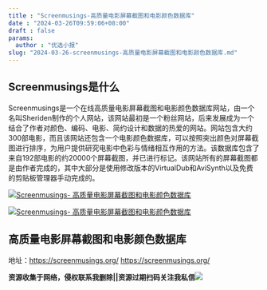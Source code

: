 ```yaml
---
title : "Screenmusings-高质量电影屏幕截图和电影颜色数据库"
date : "2024-03-26T09:59:06+08:00"
draft : false
params:
  author : "优选小报"
slug: "2024-03-26-screenmusings-高质量电影屏幕截图和电影颜色数据库.md"
---
```


## Screenmusings是什么

Screenmusings是一个在线高质量电影屏幕截图和电影颜色数据库网站，由一个名叫Sheriden制作的个人网站，该网站最初是一个粉丝网站，后来发展成为一个结合了作者对颜色、编码、电影、简约设计和数据的热爱的网站。网站包含大约300部电影，而且该网站还包含一个电影颜色数据库，可以按照突出颜色对屏幕截图进行排序，为用户提供研究电影中色彩与情绪相互作用的方法。该数据库包含了来自192部电影的约20000个屏幕截图，并已进行标记。该网站所有的屏幕截图都是由作者完成的，其中大部分是使用修改版本的VirtualDub和AviSynth以及免费的剪贴板管理器手动完成的。

[![Screenmusings-
高质量电影屏幕截图和电影颜色数据库](//img7-1.zhekoulieshou.com/mmbiz_jpg/iaHBVewvSIbAOP5MwRmNQ8SEEaPPgBTocqKELoSHHqEJxjnPhTX9N0J5N0VbobKzDsovt58dL64iaTHpIkTFNBKQ/0)](//img7-1.zhekoulieshou.com/mmbiz_jpg/iaHBVewvSIbAOP5MwRmNQ8SEEaPPgBTocqKELoSHHqEJxjnPhTX9N0J5N0VbobKzDsovt58dL64iaTHpIkTFNBKQ/0)

[![Screenmusings-
高质量电影屏幕截图和电影颜色数据库](//img7-1.zhekoulieshou.com/mmbiz_jpg/iaHBVewvSIbAOP5MwRmNQ8SEEaPPgBTocVYCtmHgwh511xcg8p5OXQtnTL9FJNLSs7WjhpM54FNyNFOT06FQVfw/0)](//img7-1.zhekoulieshou.com/mmbiz_jpg/iaHBVewvSIbAOP5MwRmNQ8SEEaPPgBTocVYCtmHgwh511xcg8p5OXQtnTL9FJNLSs7WjhpM54FNyNFOT06FQVfw/0)

## 高质量电影屏幕截图和电影颜色数据库

地址：https://screenmusings.org/ https://screenmusings.org/

**资源收集于网络，侵权联系我删除||资源过期扫码关注我私信**![](//img7-1.zhekoulieshou.com/mmbiz_jpg/iaHBVewvSIbAjcr9g6TlCXSfiaDqkbzuEzp207hVzPqT4YGQOAazQ1KNHCeACbia5Lzq4Ckwibe48iar1q7lgVP1o3w/640?wx_fmt=jpeg&from=appmsg)


